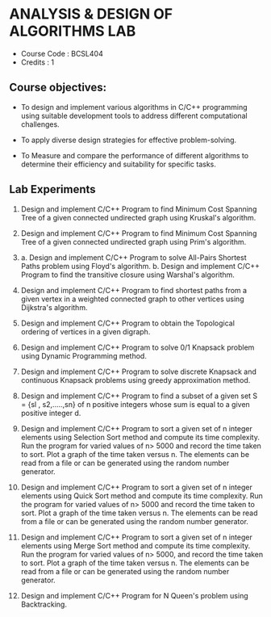 # ANALYSIS & DESIGN OF ALGORITHMS LAB 
- Course Code : BCSL404
- Credits : 1

## Course objectives:
* To design and implement various algorithms in C/C++ programming using suitable development tools to address different computational challenges.

* To apply diverse design strategies for effective problem-solving.

* To Measure and compare the performance of different algorithms to determine their efficiency and suitability
for specific tasks.

## Lab Experiments

1. Design and implement C/C++ Program to find Minimum Cost Spanning Tree of a given connected
undirected graph using Kruskal's algorithm.

2. Design and implement C/C++ Program to find Minimum Cost Spanning Tree of a given connected
undirected graph using Prim's algorithm.

3. a. Design and implement C/C++ Program to solve All-Pairs Shortest Paths problem using Floyd's
algorithm.
b. Design and implement C/C++ Program to find the transitive closure using Warshal's
algorithm.

4. Design and implement C/C++ Program to find shortest paths from a given vertex in a weighted
connected graph to other vertices using Dijkstra's algorithm.

5. Design and implement C/C++ Program to obtain the Topological ordering of vertices in a given
digraph.

6. Design and implement C/C++ Program to solve 0/1 Knapsack problem using Dynamic
Programming method.

7. Design and implement C/C++ Program to solve discrete Knapsack and continuous Knapsack
problems using greedy approximation method.

8. Design and implement C/C++ Program to find a subset of a given set S = {sl , s2,.....,sn} of n
positive integers whose sum is equal to a given positive integer d.

9. Design and implement C/C++ Program to sort a given set of n integer elements using Selection
Sort method and compute its time complexity. Run the program for varied values of n> 5000 and
record the time taken to sort. Plot a graph of the time taken versus n. The elements can be read
from a file or can be generated using the random number generator.

10. Design and implement C/C++ Program to sort a given set of n integer elements using Quick Sort
method and compute its time complexity. Run the program for varied values of n> 5000 and
record the time taken to sort. Plot a graph of the time taken versus n. The elements can be read
from a file or can be generated using the random number generator.

11. Design and implement C/C++ Program to sort a given set of n integer elements using Merge Sort
method and compute its time complexity. Run the program for varied values of n> 5000, and
record the time taken to sort. Plot a graph of the time taken versus n. The elements can be read
from a file or can be generated using the random number generator.

12. Design and implement C/C++ Program for N Queen's problem using Backtracking.
